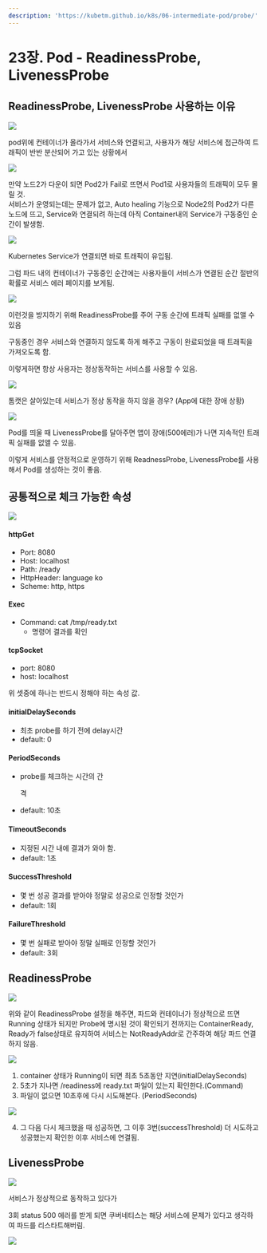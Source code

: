 ```yaml
---
description: 'https://kubetm.github.io/k8s/06-intermediate-pod/probe/'
---
```


# 23장. Pod - ReadinessProbe, LivenessProbe

## ReadinessProbe, LivenessProbe 사용하는 이유

![](../.gitbook/assets/image%20%2895%29.png)

pod위에 컨테이너가 올라가서 서비스와 연결되고, 사용자가 해당 서비스에 접근하여 트래픽이 반반 분산되어 가고 있는 상황에서 

![](../.gitbook/assets/image%20%2893%29.png)

만약 노드2가 다운이 되면 Pod2가 Fail로 뜨면서 Pod1로 사용자들의 트래픽이 모두 몰릴 것.  
서비스가 운영되는데는 문제가 없고, Auto healing 기능으로 Node2의 Pod2가 다른 노드에 뜨고, Service와 연결되려 하는데 아직 Container내의 Service가 구동중인 순간이 발생함. 

![](../.gitbook/assets/image%20%28111%29.png)

Kubernetes Service가 연결되면 바로 트래픽이 유입됨.

그럼 파드 내의 컨테이너가 구동중인 순간에는 사용자들이 서비스가 연결된 순간 절반의 확률로 서비스 에러 페이지를 보게됨.

![](../.gitbook/assets/image%20%2894%29.png)

이런것을 방지하기 위해 ReadinessProbe를 주어 구동 순간에 트래픽 실패를 없앨 수 있음

구동중인 경우 서비스와 연결하지 않도록 하게 해주고 구동이 완료되었을 때 트래픽을 가져오도록 함.

이렇게하면 항상 사용자는 정상동작하는 서비스를 사용할 수 있음.

![](../.gitbook/assets/image%20%2892%29.png)

톰캣은 살아있는데 서비스가 정상 동작을 하지 않을 경우? \(App에 대한 장애 상황\)

![](../.gitbook/assets/image%20%2896%29.png)

Pod를 띄울 때 LivenessProbe를 달아주면 앱이 장애\(500에러\)가 나면 지속적인 트래픽 실패를 없앨 수 있음.

이렇게 서비스를 안정적으로 운영하기 위해 ReadnessProbe, LivenessProbe를 사용해서 Pod를 생성하는 것이 좋음.



## 공통적으로 체크 가능한 속성

![](../.gitbook/assets/image%20%2891%29.png)



#### httpGet

* Port: 8080
* Host: localhost
* Path: /ready
* HttpHeader: language ko
* Scheme: http, https

#### Exec

* Command: cat /tmp/ready.txt
  * 명령어 결과를 확인

#### tcpSocket

* port: 8080
* host: localhost

위 셋중에 하나는 반드시 정해야 하는 속성 값.

#### initialDelaySeconds

* 최초 probe를 하기 전에 delay시간
* default: 0

#### PeriodSeconds

* probe를 체크하는 시간의 간  격
* default: 10초

#### TimeoutSeconds

* 지정된 시간 내에 결과가 와야 함.
* default: 1초

#### SuccessThreshold

* 몇 번 성공 결과를 받아야 정말로 성공으로 인정할 것인가
* default: 1회

#### FailureThreshold

* 몇 번 실패로 받아야 정말 실패로 인정할 것인가
* default: 3회

## ReadinessProbe

![](../.gitbook/assets/image%20%28110%29.png)

위와 같이 ReadinessProbe 설정을 해주면, 파드와 컨테이너가 정상적으로 뜨면 Running 상태가 되지만 Probe에 명시된 것이 확인되기 전까지는 ContainerReady, Ready가 false상태로 유지하여 서비스는 NotReadyAddr로 간주하여 해당 파드 연결하지 않음.

![](../.gitbook/assets/image%20%28113%29.png)

1. container 상태가 Running이 되면 최초 5초동안 지연\(initialDelaySeconds\)
2. 5초가 지나면 /readiness에 ready.txt 파일이 있는지 확인한다.\(Command\)
3.  파일이 없으면 10초후에 다시 시도해본다. \(PeriodSeconds\) 

![](../.gitbook/assets/image%20%28102%29.png)

4. 그 다음 다시 체크했을 때 성공하면, 그 이후 3번\(successThreshold\) 더 시도하고 성공했는지 확인한 이후 서비스에 연결됨.

## LivenessProbe

![](../.gitbook/assets/image%20%2897%29.png)

서비스가 정상적으로 동작하고 있다가

3회 status 500 에러를 받게 되면 쿠버네티스는 해당 서비스에 문제가 있다고 생각하여 파드를  리스타트해버림.

![](../.gitbook/assets/image%20%2898%29.png)





